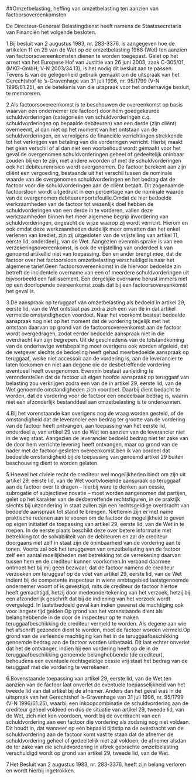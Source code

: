 <meta http-equiv='Content-Type' content='text/html; charset=utf-8' />

##Omzetbelasting, heffing van omzetbelasting ten aanzien van factoorsovereenkomsten

De Directeur-Generaal Belastingdienst heeft namens de Staatssecretaris van Financiën het volgende besloten.     

1.Bij besluit van 2 augustus 1983, nr. 283-3376, is aangegeven hoe de artikelen 11 en 29 van de Wet op de omzetbelasting 1968 (Wet) ten aanzien van factoorsovereenkomsten dienen te worden toegepast. Gelet op het arrest van het Europese Hof van Justitie van 26 juni 2003, zaak C-305/01, (MKG-GmbH; V-N 2003/34.13), is het nodig dit besluit aan te passen. Tevens is van de gelegenheid gebruik gemaakt om de uitspraak van het Gerechtshof te ’s-Gravenhage van 31 juli 1996, nr. 95/1799 (V-N 1996/61.25), en de betekenis van die uitspraak voor het onderhavige besluit, te memoreren.

2.Als factoorsovereenkomst is te beschouwen de overeenkomst op basis waarvan een ondernemer (de factoor) door hem goedgekeurde schuldvorderingen (categorieën van schuldvorderingen c.q. schuldvorderingen op bepaalde debiteuren) van een derde (zijn cliënt) overneemt, al dan niet op het moment van het ontstaan van de schuldvorderingen, en vervolgens de financiële verrichtingen strekkende tot het verkrijgen van betaling van die vorderingen verricht. Hierbij maakt het geen verschil of al dan niet een voorbehoud wordt gemaakt voor het geval de overgenomen schuldvorderingen geheel of gedeeltelijk oninbaar zouden blijken te zijn, met andere woorden of met de schuldvorderingen ook het debiteurenrisico wordt overgenomen. De factoor berekent aan zijn cliënt een vergoeding, bestaande uit het verschil tussen de nominale waarde van de overgenomen schuldvorderingen en het bedrag dat de factoor voor die schuldvorderingen aan de cliënt betaalt. Dit zogenaamde factoorsloon wordt uitgedrukt in een percentage van de nominale waarde van de overgenomen debiteurenportefeuille.Omdat de hier bedoelde werkzaamheden van de factoor tot wezenlijk doel hebben de schuldvorderingen van een derde in te vorderen, vallen deze werkzaamheden binnen het meer algemene begrip invordering van schuldvorderingen, ongeacht de wijze waarop zij wordt verricht. Hierom en ook omdat deze werkzaamheden duidelijk meer omvatten dan het enkel verlenen van krediet, zijn zij uitgesloten van de vrijstelling van artikel 11, eerste lid, onderdeel j, van de Wet. Aangezien evenmin sprake is van een verzekeringsovereenkomst, is ook de vrijstelling van onderdeel k van genoemd artikellid niet van toepassing. Een en ander brengt mee, dat de factoor over het factoorsloon omzetbelasting verschuldigd is naar het algemene tarief.Geen factoorsovereenkomst in de hiervoor bedoelde zin betreft de incidentele overname van een of meerdere schuldvorderingen uit bijvoorbeeld een faillissement. Een dergelijke overname berust immers niet op een doorlopende overeenkomst zoals dat bij een factoorsovereenkomst het geval is.

3.De aanspraak op teruggaaf van omzetbelasting als bedoeld in artikel 29, eerste lid, van de Wet ontstaat pas zodra zich een van de in dat artikel vermelde omstandigheden voordoet. Naar het voorkomt bestaat bedoelde aanspraak nog niet op het moment dat de vordering tegelijk met het ontstaan daarvan op grond van de factoorsovereenkomst aan de factoor wordt overgedragen, zodat eerder bedoelde aanspraak niet in die overdracht kan zijn begrepen. Uit de geschiedenis van de totstandkoming van de onderhavige wetsbepaling moet overigens ook worden afgeleid, dat de wetgever slechts de bedoeling heeft gehad meerbedoelde aanspraak op teruggaaf, welke niet accessoir aan de vordering is, aan de leverancier te laten toekomen en niet aan degene die de desbetreffende vordering eventueel heeft overgenomen. Evenmin bestaat aanleiding te veronderstellen dat de factoor uit eigen hoofde aanspraak op teruggaaf van belasting zou verkrijgen zodra een van de in artikel 29, eerste lid, van de Wet genoemde omstandigheden zich voordoet. Daarbij dient bedacht te worden, dat de vordering voor de factoor een ondeelbaar bedrag is, waarin niet een afzonderlijk bestanddeel aan omzetbelasting is te onderkennen.

4.Bij het vorenstaande kan overigens nog de vraag worden gesteld, of de omstandigheid dat de leverancier een bedrag ter grootte van de vordering van de factoor heeft ontvangen, aan toepassing van het eerste lid, onderdeel a, van artikel 29 van de Wet ten aanzien van de leverancier niet in de weg staat. Aangezien de leverancier bedoeld bedrag niet ter zake van de door hem verrichte levering heeft ontvangen, maar op grond van de nader met de factoor gesloten overeenkomst ben ik van oordeel dat bedoelde omstandigheid bij de toepassing van genoemd artikel 29 buiten beschouwing dient te worden gelaten.

5.Hoewel het civiele recht de crediteur wel mogelijkheden biedt om zijn uit artikel 29, eerste lid, van de Wet voortvloeiende aanspraak op teruggaaf aan de factoor over te dragen – hierbij ware te denken aan cessie, subrogatie of subjectieve novatie – moet worden aangenomen dat partijen, gelet op het karakter van de desbetreffende rechtsfiguren, in de praktijk slechts bij uitzondering in staat zullen zijn een rechtsgeldige overdracht van bedoelde aanspraak tot stand te brengen. Niettemin zijn er met name praktische redenen aan te voeren om de factoor de mogelijkheid te geven op eigen initiatief de toepassing van artikel 29, eerste lid, van de Wet in te roepen. In de eerste plaats beschikt deze over betere informatie met betrekking tot de solvabiliteit van de debiteuren en zal de crediteur doorgaans niet zelf in staat zijn de oninbaarheid van de vordering aan te tonen. Voorts zal ook het teruggeven van omzetbelasting aan de factoor zelf een aantal moeilijkheden met betrekking tot de verrekening daarvan tussen hem en de crediteur kunnen voorkomen.In verband daarmee ontmoet het bij mij geen bezwaar, dat de factoor namens de crediteur verzoeken om teruggaaf op de voet van artikel 29, eerste lid, van de Wet indient bij de competente inspecteur in wiens ambtsgebied laatstgenoemde ondernemer woont of is gevestigd, mits de crediteur de factoor hiertoe heeft gemachtigd, hetzij door medeondertekening van het verzoek, hetzij bij een afzonderlijk geschrift dat bij de indiening van het verzoek wordt overgelegd. In laatstbedoeld geval kan indien gewenst de machtiging ook voor langere tijd gelden.Op grond van het vorenstaande dient als belanghebbende in de door de inspecteur op te maken teruggaafbeschikking de crediteur vermeld te worden. Als degene aan wie het afschrift gezonden dient te worden, moet de factoor worden vermeld.Op grond van de verleende machtiging kan het in de teruggaafbeschikking genoemde bedrag aan de factoor worden uitbetaald. Dit laat echter onverlet dat het de ontvanger, indien hij een vordering heeft op de in de teruggaafbeschikking genoemde belanghebbende (de crediteur), behoudens een eventuele rechtsgeldige cessie vrij staat het bedrag van de teruggaaf met die vordering te verrekenen.

6.Bovenstaande toepassing van artikel 29, eerste lid, van de Wet ten aanzien van de factoor laat onverlet de eventuele toepasselijkheid van het tweede lid van dat artikel bij de afnemer. Anders dan het geval was in de uitspraak van het Gerechtshof ’s-Gravenhage van 31 juli 1996, nr. 95/1799 (V-N 1996/61.25), waarbij een inkoopcombinatie de schuldvordering aan de crediteur geheel voldeed en dus de situatie van artikel 29, tweede lid, van de Wet, zich niet kon voordoen, wordt bij de overdracht van een schuldvordering aan een factoor die vordering als zodanig nog niet voldaan. Dit houdt in, dat wanneer op een bepaald tijdstip na de overdracht van de schuldvordering aan de factoor komt vast te staan dat de afnemer de schuldvordering geheel of gedeeltelijk niet zal voldoen, de afnemer alsdan de ter zake van die schuldvordering in aftrek gebrachte omzetbelasting verschuldigd wordt op grond van artikel 29, tweede lid, van de Wet.

7.Het Besluit van 2 augustus 1983, nr. 283-3376, heeft zijn belang verloren en wordt hierbij ingetrokken.    
